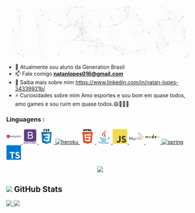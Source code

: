<p align="center">
  <img src="https://github.com/natxn/natxn/raw/main/assets/GifGit.gif" alt="oi, eu sou o natan">
</p>

- 🔭 Atualmente sou aluno da Generation Brasil 
- 📫 Fale comigo **natanlopes016@gmail.com**
- 📄 Saiba mais sobre mim https://www.linkedin.com/in/natan-lopes-34339921b/
- ⚡ Curiosidades sobre mim  Amo esportes e sou bom em quase todos, amo games e sou ruim em quase todos.😄🤷🏾‍♂️

<h3 align="left">Linguagens :</h3>
<p align="left"> <a href="https://angular.io" target="_blank" rel="noreferrer"> <img src="https://raw.githubusercontent.com/devicons/devicon/master/icons/angularjs/angularjs-original-wordmark.svg" alt="angularjs" width="40" height="40"/> </a> <a href="https://getbootstrap.com" target="_blank" rel="noreferrer"> <img src="https://raw.githubusercontent.com/devicons/devicon/master/icons/bootstrap/bootstrap-plain-wordmark.svg" alt="bootstrap" width="40" height="40"/> </a> <a href="https://www.w3schools.com/css/" target="_blank" rel="noreferrer"> <img src="https://raw.githubusercontent.com/devicons/devicon/master/icons/css3/css3-original-wordmark.svg" alt="css3" width="40" height="40"/> </a> <a href="https://heroku.com" target="_blank" rel="noreferrer"> <img src="https://www.vectorlogo.zone/logos/heroku/heroku-icon.svg" alt="heroku" width="40" height="40"/> </a> <a href="https://www.w3.org/html/" target="_blank" rel="noreferrer"> <img src="https://raw.githubusercontent.com/devicons/devicon/master/icons/html5/html5-original-wordmark.svg" alt="html5" width="40" height="40"/> </a> <a href="https://www.java.com" target="_blank" rel="noreferrer"> <img src="https://raw.githubusercontent.com/devicons/devicon/master/icons/java/java-original.svg" alt="java" width="40" height="40"/> </a> <a href="https://developer.mozilla.org/en-US/docs/Web/JavaScript" target="_blank" rel="noreferrer"> <img src="https://raw.githubusercontent.com/devicons/devicon/master/icons/javascript/javascript-original.svg" alt="javascript" width="40" height="40"/> </a> <a href="https://www.mysql.com/" target="_blank" rel="noreferrer"> <img src="https://raw.githubusercontent.com/devicons/devicon/master/icons/mysql/mysql-original-wordmark.svg" alt="mysql" width="40" height="40"/> </a> <a href="https://nodejs.org" target="_blank" rel="noreferrer"> <img src="https://raw.githubusercontent.com/devicons/devicon/master/icons/nodejs/nodejs-original-wordmark.svg" alt="nodejs" width="40" height="40"/> </a> <a href="https://spring.io/" target="_blank" rel="noreferrer"> <img src="https://www.vectorlogo.zone/logos/springio/springio-icon.svg" alt="spring" width="40" height="40"/> </a> <a href="https://www.typescriptlang.org/" target="_blank" rel="noreferrer"> <img src="https://raw.githubusercontent.com/devicons/devicon/master/icons/typescript/typescript-original.svg" alt="typescript" width="40" height="40"/> </a> </p>

<!--
<p> <img align = "left" src = "https://github-readme-stats.vercel.app/api/top-langs?username=natxn&show_icons=true&locale=en&layout=compact" alt = "natxn" /> </p>

<p> & nbsp; <img align = "center" src = "https://github-readme-stats.vercel.app/api?username=natxn&show_icons=true&locale=en" alt = "natxn" /> </p>

<p> <img align = "center" src = "https://github-readme-streak-stats.herokuapp.com/?user=natxn&" alt = "natxn" /> </p>
-->

 <p align = "center">
  <a href="https://github.com/DenverCoder1/readme-typing-svg"> <img src = "https://readme-typing-svg.herokuapp.com?color=%23F7B515&lines=Always+learning+ novas + coisas; Engenharia + aluno "> </a>
</p>

 ## <img src = "https://media.giphy.com/media/VgCDAzcKvsR6OM0uWg/giphy.gif" width = "50"> GitHub Stats
 <div>
  <a href="https://github.com/Natxn">
  <img height = "180em" src = "https://github-readme-stats.vercel.app/api?username=Natxn&show_icons=true&theme=great-gatsby=true&count_private=true" />
  <img height = "180em" src = "https://github-readme-stats.vercel.app/api/top-langs/?username=Natxn&layout=compact&langs_count=7&theme=great-gatsby" />
    
 
